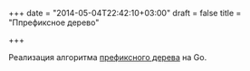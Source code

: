 +++
date = "2014-05-04T22:42:10+03:00"
draft = false
title = "Ппрефиксное дерево"

+++

<p>Реализация алгоритма&nbsp;<a href="http://blog.bekijkhet.com/2014/05/golang-trie-implementation.html">префиксного дерева</a> на Go.</p>

